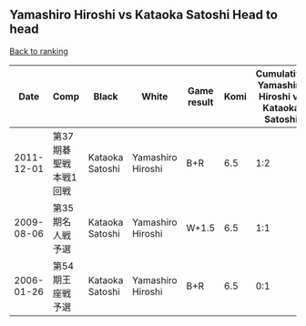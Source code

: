 ## Yamashiro Hiroshi vs Kataoka Satoshi Head to head

[Back to ranking](../../index.md)




| **Date** | **Comp** | **Black** | **White** | **Game result** | **Komi** | **Cumulative Yamashiro Hiroshi vs Kataoka Satoshi** | **Yamashiro Hiroshi streak** | **Kataoka Satoshi streak** | 
| --- | --- | --- | --- | --- | --- | --- | --- | --- |
| 2011-12-01 | 第37期碁聖戦本戦1回戦 | Kataoka Satoshi | Yamashiro Hiroshi | B+R | 6.5 | 1:2 | 0 | 1 | 
| 2009-08-06 | 第35期名人戦予選 | Kataoka Satoshi | Yamashiro Hiroshi | W+1.5 | 6.5 | 1:1 | 1 | 0 | 
| 2006-01-26 | 第54期王座戦予選 | Kataoka Satoshi | Yamashiro Hiroshi | B+R | 6.5 | 0:1 | 0 | 1 |




